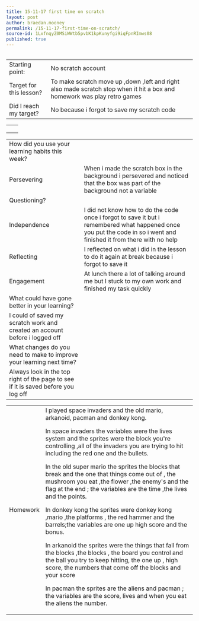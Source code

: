 ```yaml
---
title: 15-11-17 first time on scratch
layout: post
author: braedan.mooney
permalink: /15-11-17-first-time-on-scratch/
source-id: 1LxfnqyZ0MSiWWtb5pvbK1kpKunyfgi9iqFpnRImws08
published: true
---
```

<table>
 

<table>
  <tr>
    <td>Starting point:</td>
    <td>No scratch account </td>
  </tr>
  <tr>
    <td>Target for this lesson?</td>
    <td>To make scratch move up ,down ,left and right also made scratch stop when it hit a box and homework was play retro games</td>
  </tr>
  <tr>
    <td>Did I reach my target? </td>
    <td>No because i forgot to save my scratch code</td>
  </tr>
</table>
<html>
<head>
<style>
table {
    border-collapse: collapse;
}

table, td, th {
    border: 1px solid black;
}
</style>
</head>
<body>



<table>
  <tr>
    <th></th>
    <th>  <tr>
    <td></td>
    <td></td>
  </tr>
  <tr>
    <td></td>
    <td>   </td>
  </tr>
</table>


<table>
  <tr>
    <td>How did you use your learning habits this week?</td>
    <td></td>
  </tr>
  <tr>
    <td>Persevering</td>
    <td>When i made the scratch box in the background i persevered and noticed that the box was part of the background not a variable</td>
  </tr>
  <tr>
    <td>Questioning?</td>
    <td></td>
  </tr>
  <tr>
    <td>Independence</td>
    <td>I did not know how to do the code once i forgot to save it but i remembered what happened once you put the code in so i went and finished it from there with no help</td>
  </tr>
  <tr>
    <td>Reflecting</td>
    <td>I reflected on what i did in the lesson to do it again at break because i forgot to save it</td>
  </tr>
  <tr>
    <td>Engagement</td>
    <td>At lunch there a lot of talking around me but I stuck to my own work and finished my task quickly</td>
  </tr>
  <tr>
    <td>What could have gone better in your learning?</td>
    <td></td>
  </tr>
  <tr>
    <td>I could of saved my scratch work and created an account before i logged off</td>
    <td></td>
  </tr>
  <tr>
    <td>What changes do you need to make to improve your learning next time?</td>
    <td></td>
  </tr>
  <tr>
    <td>Always look in the top right of the page to see if it is saved before you log off</td>
    <td></td>
  </tr>
</table>


<table>
  <tr>
    <td>Homework </td>
    <td>I played space invaders and the old mario, arkanoid, pacman  and donkey kong.

In space invaders the variables were the lives system and the sprites were the block you're controlling ,all of the invaders you are trying to hit including the red one and the bullets.

In the old super mario the sprites the blocks that break and the one that things come out of , the mushroom you eat ,the flower ,the enemy's and the flag at the end ; the variables are the time ,the lives and the points.

In donkey kong the sprites were donkey kong ,mario ,the platforms , the red hammer and the barrels;the variables are one up high score and the bonus.

In arkanoid the sprites were the things that fall from the blocks ,the blocks , the board you control and the ball you try to keep hitting, the one up , high score, the numbers that come off the blocks and your score 

In pacman the sprites are the aliens and pacman ; the variables are the score, lives and when you eat the aliens the number.</td>
  </tr>
</table>


